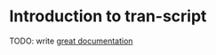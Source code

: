 # Introduction to tran-script

TODO: write [great documentation](http://jacobian.org/writing/what-to-write/)
